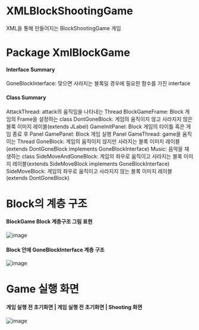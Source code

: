 # XMLBlockShootingGame
XML을 통해 만들어지는 BlockShootingGame 게임

# Package XmlBlockGame
<h4>Interface Summary</h4>
GoneBlockInterface: 맞으면 사라지는 블록일 경우에 필요한 함수를 가진 interface

<h4>Class Summary</h4>
AttackThread: attack의 움직임을 나타내는 Thread
BlockGameFrame: Block 게임의 Frame을 설정하는 class
DontGoneBlock: 게임의 움직이지 않고 사라지지 않은 블록 이미지 레이블(extends JLabel)
GameInitPanel: Block 게임의 타이틀 혹은 게임 종료 후 Panel
GamePanel: Block 게임 실행 Panel
GameThread: game을 움직이는 Thread
GoneBlock: 게임의 움직이지 않지만 사라지는 블록 이미지 레이블 (extends DontGoneBlock implements GoneBlockInterface)
Music: 음악을 재생하는 class
SideMoveAndGoneBlock: 게임의 좌우로 움직이고 사라지는 블록 이미지 레이블(extends SideMoveBlock implements GoneBlockInterface)
SideMoveBlock: 게임의 좌우로 움직이고 사라지지 않는 블록 이미지 레이블(extends DontGoneBlock)

# Block의 계층 구조

<h4>BlockGame Block 계층구조 그림 표현</h4>

![image](https://user-images.githubusercontent.com/109158497/199739565-731febf2-694a-46df-8235-5418b3059b08.png)

<h4>Block 안에 GoneBlockInterface 계층 구조</h4>

![image](https://user-images.githubusercontent.com/109158497/199739702-47c8878b-4b42-4fc7-98ef-ebaed33a62fc.png)

# Game 실행 화면

<h4>게임 실행 전 초기화면 | 게임 실행 전 초기화면 | Shooting 화면</h4>

![image](https://user-images.githubusercontent.com/109158497/199795984-a528f998-980d-48a9-a130-1e92ee5ba1be.png)
